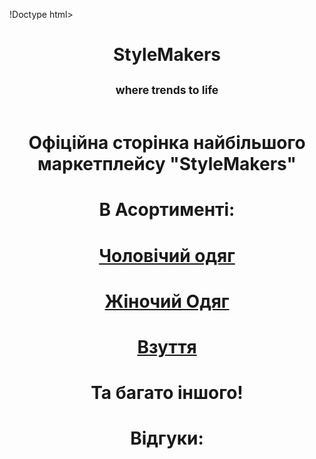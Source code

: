 !Doctype html>
<html>
    <head>
        <meta charset="utf-8">
        <title></title>
    </head>
    <body>
        </head>
        <body>
            <p><center><H1> StyleMakers</H1></center>
            <center><h2><align="left"><SUb>where trends to life</SUb></align="left"></h2></center>
            <center><img src="https://lh3.googleusercontent.com/pw/ADCreHfQZnbs4nVEwgIKear6jNQcdL8c6R1yvBH78rAWPByV3H7OmPHfuT18s7ktWnM5LLpfeltf5Orx0ELfBXIN9-oeT-atX8eUDH4W8Pn9qUZ_4JidaN53x67mXNRxngut119y2or1CMAheaemrIW1hYTcgKTI4br4POdvUWjuldR4KTZ18-haGI8WAD2CDByLQEO1XKX8yuFkl2Ffr_Ioyc9SQVzOTX_lckSRr8rD_zHEz6M5_hpsYUqsxV-7ihel_aNBsvmmxTAqM5uAe0MVcgKCK-wgFkla7g-C41frE87Pt9wHyP6Vp_l4wMeDIpAAHWPOvqs-22Xu7C9Pe57dP2x1elhyOmT7J_y0Lkhazb2PONXsDIphZR-ksYAoir4LLLtTM7E4GoBRXf7k05VFK9HkzDEvzEEwCSK4OYrobC9lcI0Jcd9l6VEfev-hvq0uV3cwybQ4ZTcQ7LYjjRyEyiRTd7lo7lQEfcnE_RwN8gmSRCQjqtR_uF_c7hdOHgGMXJDF3BOk_TwgYYlsreCBqCM65bwt1KKAEmGXo6EWWyj2e1he-asqEHjyBcqDParyRWv4DbUMncOgXTMoG4_8aEAlLubAEFdh_p9nfjexZBuA3dDBvy18Hczl7FXUyUB6Hbv_7XdF9MtA4eHGarRWsFvx-V1yTAEWThWqjiJuSBp3AVnYyVfGqV8UvDi44OvUcZGJNMVdE7OY9Xks6JVFL9RuiPBX3ZnqdNTftbF1g1ISfJdsieatpJ5MNU-b3Y3Mfribux4CtQu4Zo_kd7zBMntSf1lqa3R_BYC1vIHJRFzpJIv8gzd2sZpVONZ5zt523MTlB8FEWviuP6VGP9tmfXlPaLz7w6-EIG9Xr4aZcZWCn1py9a2zq7FO24NNshPF2TEPIqgqAkse-fzT0yr5Ub1zg9ZrlqVVl7njyt1tELbdAuAktODnoGXuUocgwQmIJuRFON5T9vwQkAwyQhmC11cuoXmBRg4=w770-h483-s-no?authuser=0" alt=""></p></centre>
     <center>   <h1><p>Офіційна сторінка найбільшого маркетплейсу "StyleMakers" </p></h1>
        <H1>В Асортименті:</H1>
    <H1><p><a href="/box.html">Чоловічий одяг</a></p></H1>
    <H1><p><a href="/hx.html">Жіночий Одяг</a></p></H1>
    <H1><p><a  href="/ddd.html">Взуття</a></p></H1>
        <H1>Та багато іншого!</H1>
    </center>
    <center>
    <H1>Відгуки:</H1>

</center>
        </body>
        </html>
